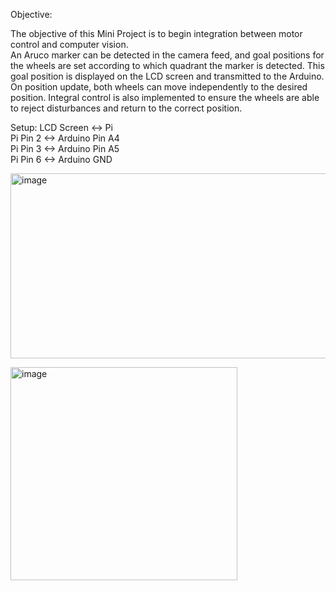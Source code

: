 Objective:

The objective of this Mini Project is to begin integration between motor control and computer vision.  
An Aruco marker can be detected in the camera feed, and goal positions for the wheels are set according to which quadrant the marker is detected. This goal position is displayed on the LCD screen and transmitted to the Arduino.  
On position update, both wheels can move independently to the desired position. Integral control is also implemented to ensure the wheels are able to reject disturbances and return to the correct position.

Setup:
LCD Screen <-> Pi  
Pi Pin 2 <-> Arduino Pin A4  
Pi Pin 3 <-> Arduino Pin A5  
Pi Pin 6 <-> Arduino GND

<p>
  <img width="516" height="296" alt="image" src="https://github.com/user-attachments/assets/ddda6e54-318a-4374-bb52-cce38aea2884" />  
</p>
<p>
  <img width="363" height="341" alt="image" src="https://github.com/user-attachments/assets/141fa792-8f9b-47ec-8e89-9b35b89c494f" />
</p>







